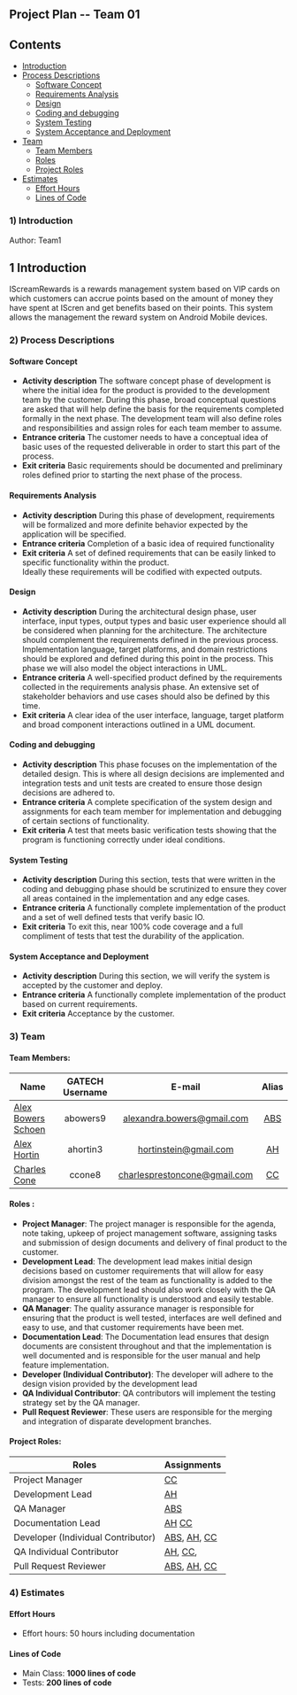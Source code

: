 ## **Project Plan -- Team 01**

Contents
-----------------
- [Introduction](#introduction)
- [Process Descriptions](#process-descriptions)
  - [Software Concept](#softwareconcept)
  - [Requirements Analysis](#requirements-analsys)
  - [Design](#Design)
  - [Coding and debugging](#coding-and-debugging)
  - [System Testing](#system-testing)
  - [System Acceptance and Deployment](#system-acceptance-and-deployment)
- [Team](#team)
  - [Team Members](#team-members)
  - [Roles](#roles)
  - [Project Roles](#project-roles)
- [Estimates](#estimates)
  - [Effort Hours](#team-members)
  - [Lines of Code](#lines-of-code)

### 1) Introduction

Author: Team1

## 1 Introduction

IScreamRewards is a rewards management system based on VIP cards on which customers can accrue 
points based on the amount of money they have spent at IScren and get benefits based on their
points. This system allows the management the reward system on Android Mobile devices. 

### 2) Process Descriptions

#### Software Concept

- **Activity description**  The software concept phase of development is where the initial idea for the 
product is provided to the development team by the customer. During this phase, broad conceptual questions are asked
that will help define the basis for the requirements completed formally in the next phase. The development team will also define roles and responsibilities and assign roles for each team member to assume.
- **Entrance criteria**  The customer needs to have a conceptual idea of basic uses of the requested deliverable 
in order to start this part of the process.
- **Exit criteria**   Basic requirements should be documented and preliminary roles defined prior to starting the next phase of the process. 

#### Requirements Analysis 

- **Activity description** During this phase of development, requirements will be formalized and more definite behavior
expected by the application will be specified.  
- **Entrance criteria** Completion of a basic idea of required functionality
- **Exit criteria** A set of defined requirements that can be easily linked to specific functionality within the product.  
Ideally these requirements will be codified with expected outputs. 

#### Design

- **Activity description** During the architectural design phase, user interface, input types, output types and basic user experience should all be considered when planning for the architecture. The architecture should complement the requirements defined in the previous process. Implementation language, target platforms, and domain restrictions should be explored and defined during this point in the process.  This phase we will also model the object interactions in UML.
- **Entrance criteria** A well-specified product defined by the requirements collected in the requirements analysis phase. An extensive set of stakeholder behaviors and use cases should also be defined by this time. 
- **Exit criteria**  A clear idea of the user interface, language, target platform and broad component interactions outlined in a UML document.

#### Coding and debugging

- **Activity description** This phase focuses on the implementation of the detailed design. This is where all design decisions are implemented
and integration tests and unit tests are created to ensure those design decisions are adhered to. 
- **Entrance criteria** A complete specification of the system design and assignments for each team member for implementation and debugging of 
certain sections of functionality. 
- **Exit criteria** A test that meets basic verification tests showing that the program is functioning correctly under ideal conditions.

#### System Testing

- **Activity description** During this section, tests that were written in the coding and debugging phase should be scrutinized to 
ensure they cover all areas contained in the implementation and any edge cases.
- **Entrance criteria** A functionally complete implementation of the product and a set of well defined tests that verify basic IO.
- **Exit criteria** To exit this, near 100% code coverage and a full compliment of tests that test the durability of the application.  

#### System Acceptance and Deployment

- **Activity description** During this section, we will verify the system is accepted by the customer and deploy.
- **Entrance criteria** A functionally complete implementation of the product based on current requirements.
- **Exit criteria** Acceptance by the customer.

### 3) Team

#### Team Members:

| Name  				| GATECH Username		| E-mail						| Alias |
| --------------------- |:---------------------:|:-----------------------------:|:-----:| 
| [Alex Bowers Schoen](http://github.com/bowersaa )  	| abowers9				| alexandra.bowers@gmail.com 	| [ABS](http://github.com/bowersaa )   |
| [Alex Hortin](http://github.com/hortinstein) 	 		| ahortin3				| hortinstein@gmail.com  		| [AH](http://github.com/hortinstein )    |
| [Charles Cone](http://github.com/ccone8)  	 		| ccone8		        | charlesprestoncone@gmail.com  | [CC](http://github.com/ccone8 )    |
	
#### Roles :
- **Project Manager**:  The project manager is responsible for the agenda, note taking, upkeep of project management software, 
assigning tasks and submission of design documents and delivery of final product to the customer.
- **Development Lead**:  The development lead makes initial design decisions based on customer requirements that will allow 
for easy division amongst the rest of the team as functionality is added to the program.  The development lead should also
work closely with the QA manager to ensure all functionality is understood and easily testable.
- **QA Manager**: The quality assurance manager is responsible for ensuring that the product is well tested, interfaces are
well defined and easy to use, and that customer requirements have been met.
- **Documentation Lead**: The Documentation lead ensures that design documents are consistent throughout and that the implementation
is well documented and is responsible for the user manual and help feature implementation.  
- **Developer (Individual Contributor)**:  The developer will adhere to the design vision provided by the development lead   
- **QA Individual Contributor**: QA contributors will implement the testing strategy set by the QA manager.  
- **Pull Request Reviewer**:  These users are responsible for the merging and integration of disparate development branches.
	
#### Project Roles:

| Roles | Assignments |
| --- | --- | 
| Project Manager	| [CC](http://github.com/ccone8) 
| Development Lead 	| [AH](http://github.com/hortinstein)
| QA Manager 		| [ABS](http://github.com/bowersaa )
| Documentation Lead| [AH](http://github.com/hortinstein) [CC](http://github.com/ccone8)
| Developer (Individual Contributor)| [ABS](http://github.com/bowersaa ), [AH](http://github.com/hortinstein), [CC](http://github.com/ccone8)
|QA Individual Contributor			| [AH](http://github.com/hortinstein), [CC](http://github.com/ccone8), 
| Pull Request Reviewer| [ABS](http://github.com/bowersaa ), [AH](http://github.com/hortinstein), [CC](http://github.com/ccone8)

### 4) Estimates

#### Effort Hours
- Effort hours:  50 hours including documentation

#### Lines of Code
  - Main Class: **1000 lines of code** 
  - Tests: **200 lines of code**


